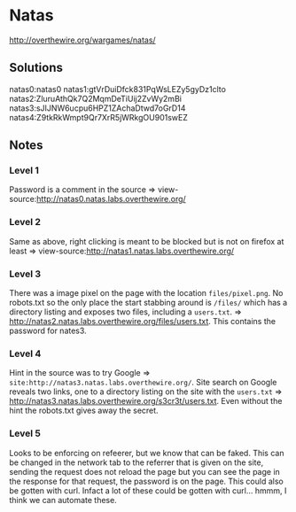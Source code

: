# Natas

http://overthewire.org/wargames/natas/

## Solutions
natas0:natas0
natas1:gtVrDuiDfck831PqWsLEZy5gyDz1clto
natas2:ZluruAthQk7Q2MqmDeTiUij2ZvWy2mBi
natas3:sJIJNW6ucpu6HPZ1ZAchaDtwd7oGrD14
natas4:Z9tkRkWmpt9Qr7XrR5jWRkgOU901swEZ

## Notes

### Level 1

Password is a comment in the source =>
view-source:http://natas0.natas.labs.overthewire.org/

### Level 2

Same as above, right clicking is meant to be blocked but is not on firefox at
least => view-source:http://natas1.natas.labs.overthewire.org/

### Level 3

There was a image pixel on the page with the location `files/pixel.png`. No
robots.txt so the only place the start stabbing around is `/files/` which has a
directory listing and exposes two files, including a `users.txt`. =>
http://natas2.natas.labs.overthewire.org/files/users.txt. This contains the
password for nates3.

### Level 4

Hint in the source was to try Google =>
`site:http://natas3.natas.labs.overthewire.org/`. Site search on Google reveals
two links, one to a directory listing on the site with the `users.txt` =>
http://natas3.natas.labs.overthewire.org/s3cr3t/users.txt. Even without the
hint the robots.txt gives away the secret.

### Level 5

Looks to be enforcing on refeerer, but we know that can be faked. This can be
changed in the network tab to the referrer that is given on the site, sending
the request does not reload the page but you can see the page in the response
for that request, the password is on the page. This could also be gotten with
curl. Infact a lot of these could be gotten with curl... hmmm, I think we can
automate these.

